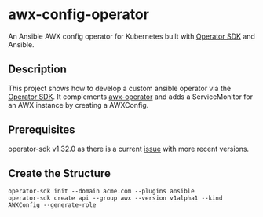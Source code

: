# awx-config-operator

An Ansible AWX config operator for Kubernetes built with [Operator SDK](https://github.com/operator-framework/operator-sdk) and Ansible.

## Description
This project shows how to develop a custom ansible operator via the [Operator SDK](https://github.com/operator-framework/operator-sdk). It complements [awx-operator](https://github.com/ansible/awx-operator) and adds a ServiceMonitor for an AWX instance by creating a AWXConfig.

## Prerequisites

operator-sdk v1.32.0 as there is a current [issue](https://github.com/operator-framework/operator-sdk/issues/6750) with more recent versions.

## Create the Structure
```
operator-sdk init --domain acme.com --plugins ansible
operator-sdk create api --group awx --version v1alpha1 --kind AWXConfig --generate-role
```

